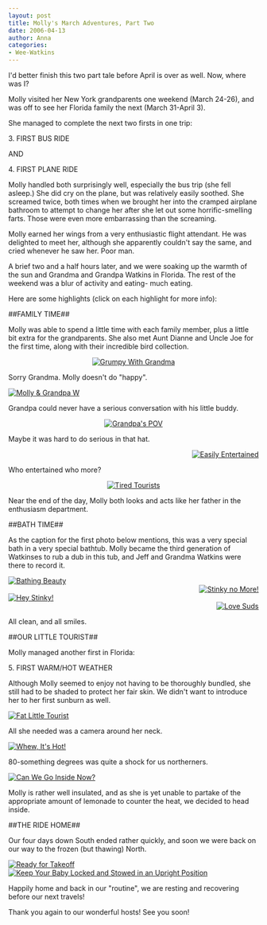 ```yaml
---
layout: post
title: Molly's March Adventures, Part Two
date: 2006-04-13
author: Anna
categories:
- Wee-Watkins
---
```


I'd better finish this two part tale before April is over as well. Now, where was I?

Molly visited her New York grandparents one weekend (March 24-26), and was off to see her Florida family the next (March 31-April 3).

She managed to complete the next two firsts in one trip:

3\. FIRST BUS RIDE

AND

4\. FIRST PLANE RIDE

Molly handled both surprisingly well, especially the bus trip (she fell asleep.) She did cry on the plane, but was relatively easily soothed. She screamed twice, both times when we brought her into the cramped airplane bathroom to attempt to change her after she let out some horrific-smelling farts. Those were even more embarrassing than the screaming.

Molly earned her wings from a very enthusiastic flight attendant. He was delighted to meet her, although she apparently couldn't say the same, and cried whenever he saw her. Poor man.

A brief two and a half hours later, and we were soaking up the warmth of the sun and Grandma and Grandpa Watkins in Florida. The rest of the weekend was a blur of activity and eating- much eating.

Here are some highlights (click on each highlight for more info):

##FAMILY TIME##

Molly was able to spend a little time with each family member, plus a little bit extra for the grandparents. She also met Aunt Dianne and Uncle Joe for the first time, along with their incredible bird collection.

<div class="figure" align="center"><a href="http://www.flickr.com/photo.gne?id=128049126"><img class="photo" src="http://static.flickr.com/1/128049126_34b2973573.jpg" alt="Grumpy With Grandma" border="0"></a> </div>

Sorry Grandma. Molly doesn't do "happy".

<div class="figure" align="left"><a href="http://www.flickr.com/photo.gne?id=125704312"><img class="photo" src="http://static.flickr.com/55/125704312_4e6b987661.jpg" alt="Molly &amp; Grandpa W" border="0"></a> </div>

Grandpa could never have a serious conversation with his little buddy.

<div class="figure" align="center"><a href="http://www.flickr.com/photo.gne?id=125704297"><img class="photo" src="http://static.flickr.com/36/125704297_037c6decb2.jpg" alt="Grandpa's POV" border="0"></a> </div>

Maybe it was hard to do serious in that hat.

<div class="figure" align="right"><a href="http://www.flickr.com/photo.gne?id=128181283"><img class="photo" src="http://static.flickr.com/47/128181283_e29b7e1383.jpg" alt="Easily Entertained" border="0"></a> </div>

Who entertained who more?

<div class="figure" align="center"><a href="http://www.flickr.com/photo.gne?id=128050162"><img class="photo" src="http://static.flickr.com/1/128050162_6a87446c0e.jpg" alt="Tired Tourists" border="0"></a> </div>

Near the end of the day, Molly both looks and acts like her father in the enthusiasm department.

##BATH TIME##

As the caption for the first photo below mentions, this was a very special bath in a very special bathtub. Molly became the third generation of Watkinses to rub a dub in this tub, and Jeff and Grandma Watkins were there to record it.

<div class="figure" align="left"><a href="http://www.flickr.com/photo.gne?id=125701205"><img class="photo" src="http://static.flickr.com/46/125701205_1fb70933cf.jpg" alt="Bathing Beauty" border="0"></a> </div>

<div class="figure" align="right"><a href="http://www.flickr.com/photo.gne?id=126006369"><img class="photo" src="http://static.flickr.com/45/126006369_1c0fa94ed1.jpg" alt="Stinky no More!" border="0"></a> </div>

<div class="figure" align="left"><a href="http://www.flickr.com/photo.gne?id=125711528"><img class="photo" src="http://static.flickr.com/38/125711528_2dd6abff9e.jpg" alt="Hey Stinky!" border="0"></a> </div>

<div class="figure" align="right"><a href="http://www.flickr.com/photo.gne?id=125702542"><img class="photo" src="http://static.flickr.com/48/125702542_275a959163.jpg" alt="Love Suds" border="0"></a> </div>

All clean, and all smiles.

##OUR LITTLE TOURIST##

Molly managed another first in Florida:

5\. FIRST WARM/HOT WEATHER

Although Molly seemed to enjoy not having to be thoroughly bundled, she still had to be shaded to protect her fair skin. We didn't want to introduce her to her first sunburn as well.

<div class="figure"><a href="http://www.flickr.com/photo.gne?id=128052605"><img class="photo" src="http://static.flickr.com/51/128052605_46a59bde6b.jpg" alt="Fat Little Tourist" border="0"></a> </div>

All she needed was a camera around her neck.

<div class="figure"><a href="http://www.flickr.com/photo.gne?id=128196559"><img class="photo" src="http://static.flickr.com/44/128196559_983294ca5d.jpg" alt="Whew, It's Hot!" border="0"></a> </div>

80-something degrees was quite a shock for us northerners.

<div class="figure"><a href="http://www.flickr.com/photo.gne?id=128196383"><img class="photo" src="http://static.flickr.com/1/128196383_15854c9138.jpg" alt="Can We Go Inside Now?" border="0"></a> </div>

Molly is rather well insulated, and as she is yet unable to partake of the appropriate amount of lemonade to counter the heat, we decided to head inside.

##THE RIDE HOME##

Our four days down South ended rather quickly, and soon we were back on our way to the frozen (but thawing) North.

<div class="figure"><a href="http://www.flickr.com/photo.gne?id=126009887"><img class="photo" src="http://static.flickr.com/52/126009887_b8648631bf.jpg" alt="Ready for Takeoff" border="0"></a> </div>

<div class="figure"><a href="http://www.flickr.com/photo.gne?id=126010626"><img class="photo" src="http://static.flickr.com/1/126010626_2db7caccca.jpg" alt="Keep Your Baby Locked and Stowed in an Upright Position" border="0"></a> </div>

Happily home and back in our "routine", we are resting and recovering before our next travels!

Thank you again to our wonderful hosts! See you soon!
